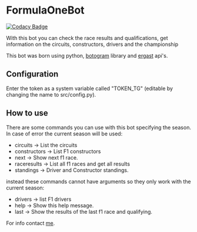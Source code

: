 # FormulaOneBot

[![Codacy Badge](https://api.codacy.com/project/badge/Grade/b074f2014e034c9894cb3413ac616e14)](https://www.codacy.com/manual/slinucs/FormulaOneBot?utm_source=github.com&amp;utm_medium=referral&amp;utm_content=ch3p4ll3/FormulaOneBot&amp;utm_campaign=Badge_Grade)

With this bot you can check the race results and qualifications, get information on the circuits, constructors, drivers and the championship

This bot was born using python, [botogram](https://botogram.dev/) library and [ergast](http://ergast.com/mrd) api's.

## Configuration
Enter the token as a system variable called "TOKEN_TG" (editable by changing the name to src/config.py).

## How to use
There are some commands you can use with this bot specifying the season. In case of error the current season will be used:

- circuits -> List the circuits
- constructors -> List F1 constructors
- next -> Show next f1 race.
- raceresults -> List all f1 races and get all results
- standings -> Driver and Constructor standings.

instead these commands cannot have arguments so they only work with the current season:
- drivers -> list F1 drivers
- help -> Show this help message.
- last -> Show the results of the last f1 race and qualifying.

For info contact [me](https://t.me/ch3p4ll3).
